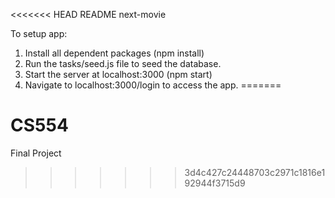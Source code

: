 <<<<<<< HEAD
README next-movie

To setup app:

1. Install all dependent packages (npm install)
2. Run the tasks/seed.js file to seed the database. 
3. Start the server at localhost:3000 (npm start)
4. Navigate to localhost:3000/login to access the app. 
=======
# CS554
Final Project
>>>>>>> 3d4c427c24448703c2971c1816e192944f3715d9
